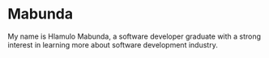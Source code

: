 # Mabunda
My name is Hlamulo Mabunda, a software developer graduate with a strong interest in learning more about software development industry.
